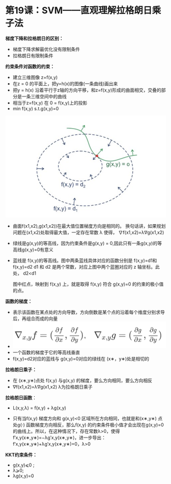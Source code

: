 # 第19课：SVM——直观理解拉格朗日乘子法

**梯度下降和拉格朗日的区别：**

* 梯度下降求解最优化没有限制条件
* 拉格朗日有限制条件

**约束条件对函数的约束：**

* 建立三维图像 z=f(x,y)
* 在z = 0 的平面上，把y=h(x)的图像(一条曲线)画出来
* 把y = h(x) 沿着平行于z轴的方向平移，和z=f(x,y)形成的曲面相交，交叠的部分是一条三维空间中的曲线
* 相当于z=f(x,y) 在 0 = f(x,y)上的投影
* min f(x,y)  s.t.g(x,y)=0

![image-20181226154439558](../img/image-20181226154439558.png)

* 曲面f(x1,x2),g(x1,x2))在最大值位置梯度方向是相同的。 换句话讲，如果规划问题在(x1,x2)处取得最大值，一定存在常数 λ 使得， ∇f(x1,x2)=λ∇g(x1,x2) 

* 绿线是g(x,y)的等高线，因为约束条件是g(x,y) = 0,因此只有一条g(x,y)的等高线g(x,y)=0有意义

* 蓝线是 f(x,y)的等高线。图中两条蓝线具体对应的函数分别是 f(x,y)=d1和 f(x,y)=d2 d1 和 d2 是两个常数，对应上图中两个蓝圈对应的  z 轴坐标。此处， d2<d1

  图中红点，映射到 f(x,y) 上，就是取得 f(x,y) 符合  g(x,y)=0 的约束的极小值的点。

**函数的梯度：**

* 表示该函数在某点处的方向导数，方向倒数是某个点的沿着每个维度分别求导后，再组合而成的向量
* ![image-20181226155216942](../img/image-20181226155216942.png)
* 一个函数的梯度于它的等高线垂直
* f(x,y)=d2对应的蓝线与 g(x,y)=0对应的绿线在 (x∗，y∗)处是相切的

**拉格朗日乘子：**

* 在 (x∗,y∗)点处 f(x,y) 与g(x,y) 的梯度，要么方向相同，要么方向相反
* ∇f(x1,x2)=λ∇g(x1,x2)  λ为拉格朗日乘子

**拉格朗日函数**：

* L(x,y,λ) = f(x,y) + λg(x,y)

* 只有当f(x,y) 梯度方向和 g(x,y)<0 区域所在方向相同，也就是和(x∗,y∗) 点处g(⋅) 函数梯度方向相反，那么f(x,y) 的约束条件极小值才会出现在g(x,y)=0 的曲线上。所以，在这种情况下，存在常数λ>0，使得 f′x,y(x∗,y∗)=−λg′x,y(x∗,y∗)，进一步导出：f′x,y(x∗,y∗)+λg′x,y(x∗,y∗)=0，λ>0

**KKT约束条件：**

* g(x,y)⩽0 ;
* λ⩾0;
* λg(x,y)=0

